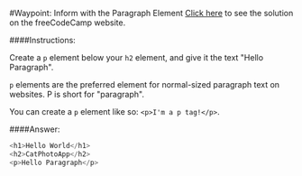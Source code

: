 #Waypoint: Inform with the Paragraph Element
<a href="http://freecodecamp.com/challenges/Waypoint:%20Inform%20with%20the%20Paragraph%20Element?solution=%3Ch1%3EHello%20World%3C%2Fh1%3E%0A%3Ch2%3ECatPhotoApp%3C%2Fh2%3E%0A%3Cp%3EHello%20Paragraph%3C%2Fp%3E" target="_blank">Click here</a> to see the solution on the freeCodeCamp website.


####Instructions:
<p class="wrappable negative-10">Create a <code>p</code> element below your <code>h2</code> element, and give it the text &quot;Hello Paragraph&quot;.</p><p class="wrappable negative-10"><code>p</code> elements are the preferred element for normal-sized paragraph text on websites. P is short for &quot;paragraph&quot;.</p><p class="wrappable negative-10">You can create a <code>p</code> element like so: <code>&lt;p&gt;I&apos;m a p tag!&lt;/p&gt;</code>.</p><div class="negative-bottom-margin-30"></div>


####Answer:
```javascript
<h1>Hello World</h1>
<h2>CatPhotoApp</h2>
<p>Hello Paragraph</p>
```